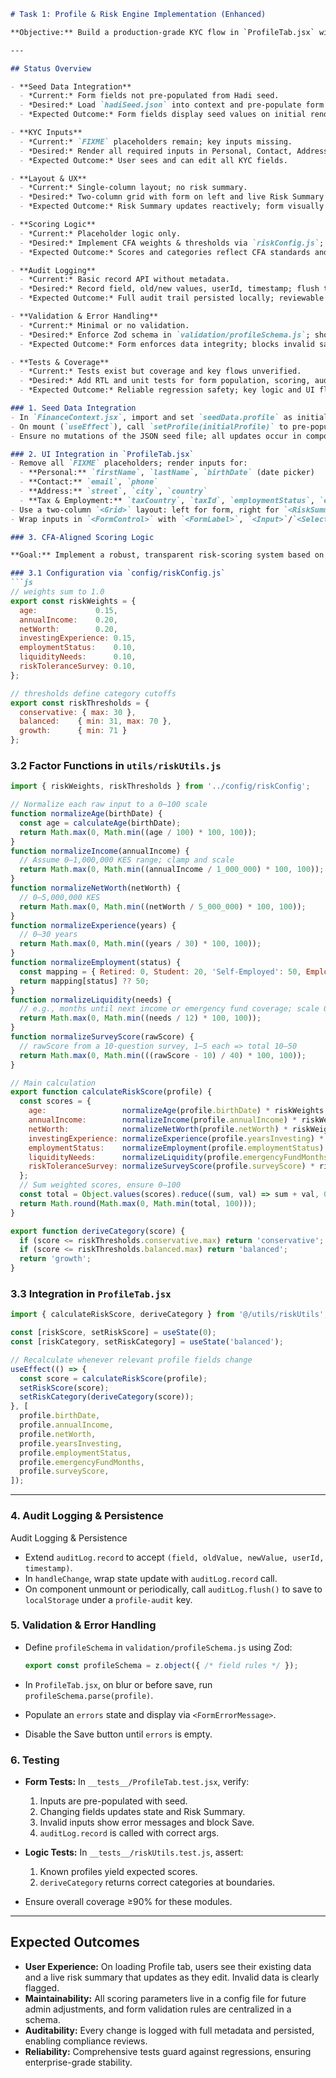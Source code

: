 ````markdown
# Task 1: Profile & Risk Engine Implementation (Enhanced)

**Objective:** Build a production-grade KYC flow in `ProfileTab.jsx` with CFA-aligned risk scoring, audit logging, field validation, seed-data integration, and future extensibility. Below is a **Status Matrix** followed by detailed implementation steps.

---

## Status Overview

- **Seed Data Integration**
  - *Current:* Form fields not pre-populated from Hadi seed.
  - *Desired:* Load `hadiSeed.json` into context and pre-populate form inputs.
  - *Expected Outcome:* Form fields display seed values on initial render.

- **KYC Inputs**
  - *Current:* `FIXME` placeholders remain; key inputs missing.
  - *Desired:* Render all required inputs in Personal, Contact, Address, and Tax & Employment sections.
  - *Expected Outcome:* User sees and can edit all KYC fields.

- **Layout & UX**
  - *Current:* Single-column layout; no risk summary.
  - *Desired:* Two-column grid with form on left and live Risk Summary on right.
  - *Expected Outcome:* Risk Summary updates reactively; form visually balanced.

- **Scoring Logic**
  - *Current:* Placeholder logic only.
  - *Desired:* Implement CFA weights & thresholds via `riskConfig.js`; calculate 0–100 score and category.
  - *Expected Outcome:* Scores and categories reflect CFA standards and are configurable.

- **Audit Logging**
  - *Current:* Basic record API without metadata.
  - *Desired:* Record field, old/new values, userId, timestamp; flush to `localStorage`.
  - *Expected Outcome:* Full audit trail persisted locally; reviewable in logs.

- **Validation & Error Handling**
  - *Current:* Minimal or no validation.
  - *Desired:* Enforce Zod schema in `validation/profileSchema.js`; show inline errors; disable Save when invalid.
  - *Expected Outcome:* Form enforces data integrity; blocks invalid saves.

- **Tests & Coverage**
  - *Current:* Tests exist but coverage and key flows unverified.
  - *Desired:* Add RTL and unit tests for form population, scoring, audit calls, validation; target ≥90% coverage.
  - *Expected Outcome:* Reliable regression safety; key logic and UI flows validated.

### 1. Seed Data Integration
- In `FinanceContext.jsx`, import and set `seedData.profile` as initial state.
- On mount (`useEffect`), call `setProfile(initialProfile)` to pre-populate.
- Ensure no mutations of the JSON seed file; all updates occur in component state.

### 2. UI Integration in `ProfileTab.jsx`
- Remove all `FIXME` placeholders; render inputs for:
  - **Personal:** `firstName`, `lastName`, `birthDate` (date picker)
  - **Contact:** `email`, `phone`
  - **Address:** `street`, `city`, `country`
  - **Tax & Employment:** `taxCountry`, `taxId`, `employmentStatus`, `employerName`
- Use a two-column `<Grid>` layout: left for form, right for `<RiskSummary>` component.
- Wrap inputs in `<FormControl>` with `<FormLabel>`, `<Input>`/`<Select>`, `<FormHelperText>`, and `<FormErrorMessage>`.

### 3. CFA-Aligned Scoring Logic

**Goal:** Implement a robust, transparent risk-scoring system based on CFA best practices, with clear factor weights, normalization methods, and threshold categories that can be tweaked by admins.

### 3.1 Configuration via `config/riskConfig.js`
```js
// weights sum to 1.0
export const riskWeights = {
  age:             0.15,
  annualIncome:    0.20,
  netWorth:        0.20,
  investingExperience: 0.15,
  employmentStatus:    0.10,
  liquidityNeeds:      0.10,
  riskToleranceSurvey: 0.10,
};

// thresholds define category cutoffs
export const riskThresholds = {
  conservative: { max: 30 },
  balanced:    { min: 31, max: 70 },
  growth:      { min: 71 }
};
````

### 3.2 Factor Functions in `utils/riskUtils.js`

```js
import { riskWeights, riskThresholds } from '../config/riskConfig';

// Normalize each raw input to a 0–100 scale
function normalizeAge(birthDate) {
  const age = calculateAge(birthDate);
  return Math.max(0, Math.min((age / 100) * 100, 100));
}
function normalizeIncome(annualIncome) {
  // Assume 0–1,000,000 KES range; clamp and scale
  return Math.max(0, Math.min((annualIncome / 1_000_000) * 100, 100));
}
function normalizeNetWorth(netWorth) {
  // 0–5,000,000 KES
  return Math.max(0, Math.min((netWorth / 5_000_000) * 100, 100));
}
function normalizeExperience(years) {
  // 0–30 years
  return Math.max(0, Math.min((years / 30) * 100, 100));
}
function normalizeEmployment(status) {
  const mapping = { Retired: 0, Student: 20, 'Self-Employed': 50, Employed: 100 };
  return mapping[status] ?? 50;
}
function normalizeLiquidity(needs) {
  // e.g., months until next income or emergency fund coverage; scale 0–12 months
  return Math.max(0, Math.min((needs / 12) * 100, 100));
}
function normalizeSurveyScore(rawScore) {
  // rawScore from a 10-question survey, 1–5 each => total 10–50
  return Math.max(0, Math.min(((rawScore - 10) / 40) * 100, 100));
}

// Main calculation
export function calculateRiskScore(profile) {
  const scores = {
    age:                 normalizeAge(profile.birthDate) * riskWeights.age,
    annualIncome:        normalizeIncome(profile.annualIncome) * riskWeights.annualIncome,
    netWorth:            normalizeNetWorth(profile.netWorth) * riskWeights.netWorth,
    investingExperience: normalizeExperience(profile.yearsInvesting) * riskWeights.investingExperience,
    employmentStatus:    normalizeEmployment(profile.employmentStatus) * riskWeights.employmentStatus,
    liquidityNeeds:      normalizeLiquidity(profile.emergencyFundMonths) * riskWeights.liquidityNeeds,
    riskToleranceSurvey: normalizeSurveyScore(profile.surveyScore) * riskWeights.riskToleranceSurvey,
  };
  // Sum weighted scores, ensure 0–100
  const total = Object.values(scores).reduce((sum, val) => sum + val, 0);
  return Math.round(Math.max(0, Math.min(total, 100)));
}

export function deriveCategory(score) {
  if (score <= riskThresholds.conservative.max) return 'conservative';
  if (score <= riskThresholds.balanced.max) return 'balanced';
  return 'growth';
}
```

### 3.3 Integration in `ProfileTab.jsx`

```jsx
import { calculateRiskScore, deriveCategory } from '@/utils/riskUtils';

const [riskScore, setRiskScore] = useState(0);
const [riskCategory, setRiskCategory] = useState('balanced');

// Recalculate whenever relevant profile fields change
useEffect(() => {
  const score = calculateRiskScore(profile);
  setRiskScore(score);
  setRiskCategory(deriveCategory(score));
}, [
  profile.birthDate,
  profile.annualIncome,
  profile.netWorth,
  profile.yearsInvesting,
  profile.employmentStatus,
  profile.emergencyFundMonths,
  profile.surveyScore,
]);
```

---

### 4. Audit Logging & Persistence

Audit Logging & Persistence

* Extend `auditLog.record` to accept `(field, oldValue, newValue, userId, timestamp)`.
* In `handleChange`, wrap state update with `auditLog.record` call.
* On component unmount or periodically, call `auditLog.flush()` to save to `localStorage` under a `profile-audit` key.

### 5. Validation & Error Handling

* Define `profileSchema` in `validation/profileSchema.js` using Zod:

  ```js
  export const profileSchema = z.object({ /* field rules */ });
  ```
* In `ProfileTab.jsx`, on blur or before save, run `profileSchema.parse(profile)`.
* Populate an `errors` state and display via `<FormErrorMessage>`.
* Disable the Save button until `errors` is empty.

### 6. Testing

* **Form Tests:** In `__tests__/ProfileTab.test.jsx`, verify:

  1. Inputs are pre-populated with seed.
  2. Changing fields updates state and Risk Summary.
  3. Invalid inputs show error messages and block Save.
  4. `auditLog.record` is called with correct args.
* **Logic Tests:** In `__tests__/riskUtils.test.js`, assert:

  1. Known profiles yield expected scores.
  2. `deriveCategory` returns correct categories at boundaries.
* Ensure overall coverage ≥90% for these modules.

---

## Expected Outcomes

* **User Experience:** On loading Profile tab, users see their existing data and a live risk summary that updates as they edit. Invalid data is clearly flagged.
* **Maintainability:** All scoring parameters live in a config file for future admin adjustments, and form validation rules are centralized in a schema.
* **Auditability:** Every change is logged with full metadata and persisted, enabling compliance reviews.
* **Reliability:** Comprehensive tests guard against regressions, ensuring enterprise-grade stability.

```
```
